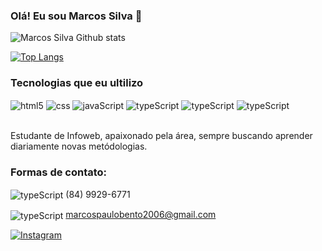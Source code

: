 ### Olá! Eu sou Marcos Silva 👋

![Marcos Silva Github stats](https://meu-stats.vercel.app/api?username=marcosilvadev22&show_icons=true&theme=dracula)

[![Top Langs](https://meu-stats.vercel.app/api/top-langs/?username=marcosilvadev22)](https://github.com/anuragharsh/github-readme-stats)

###  Tecnologias que eu ultilizo

<div style="display: inline_block">

<img align="center" alt="html5" src="https://img.shields.io/badge/HTML5-E34F26?style=for-the-badge&logo=html5&logoColor=white" />
<img align="center" alt="css" src="https://img.shields.io/badge/CSS3-1572B6?style=for-the-badge&logo=css3&logoColor=white" />
<img align="center" alt="javaScript" src="https://img.shields.io/badge/JavaScript-F7DF1E?style=for-the-badge&logo=javascript&logoColor=black" />
<img align="center" alt="typeScript" src="https://img.shields.io/badge/TypeScript-007ACC?style=for-the-badge&logo=typescript&logoColor=white" />
<img align="center" alt="typeScript" src="https://img.shields.io/badge/Svelte-4A4A55?style=for-the-badge&logo=svelte&logoColor=FF3E00" />
<img align="center" alt="typeScript" src="https://img.shields.io/badge/Node.js-43853D?style=for-the-badge&logo=node.js&logoColor=white" />


</div><br>

Estudante de Infoweb, apaixonado pela área, sempre buscando aprender diariamente novas metódologias.

### Formas de contato:

<img align="center" alt="typeScript" src="https://img.shields.io/badge/WhatsApp-25D366?style=for-the-badge&logo=whatsapp&logoColor=white" /> (84) 9929-6771 

<img align="center" alt="typeScript" src="https://img.shields.io/badge/Gmail-D14836?style=for-the-badge&logo=gmail&logoColor=white" /> marcospaulobento2006@gmail.com 

[![Instagram](    https://img.shields.io/badge/Instagram-E4405F?style=for-the-badge&logo=instagram&logoColor=white)](https://www.instagram.com/_markin.91/)
